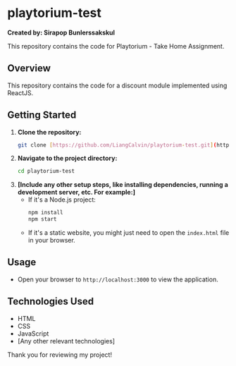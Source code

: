 # playtorium-test

**Created by: Sirapop Bunlerssakskul**

This repository contains the code for Playtorium - Take Home Assignment.

## Overview

This repository contains the code for a discount module implemented using ReactJS.

## Getting Started

1.  **Clone the repository:**
    ```bash
    git clone [https://github.com/LiangCalvin/playtorium-test.git](https://github.com/LiangCalvin/playtorium-test.git)
    ```
2.  **Navigate to the project directory:**
    ```bash
    cd playtorium-test
    ```
3.  **[Include any other setup steps, like installing dependencies, running a development server, etc. For example:]**
    * If it's a Node.js project:
        ```bash
        npm install
        npm start
        ```
    * If it's a static website, you might just need to open the `index.html` file in your browser.

## Usage

* Open your browser to `http://localhost:3000` to view the application.

## Technologies Used

* HTML
* CSS
* JavaScript
* [Any other relevant technologies]

Thank you for reviewing my project!